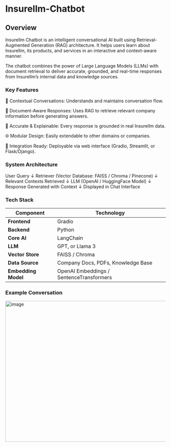 # Insurellm-Chatbot

 ## Overview

Insurellm Chatbot is an intelligent conversational AI built using Retrieval-Augmented Generation (RAG) architecture.
It helps users learn about Insurellm, its products, and services in an interactive and context-aware manner.

The chatbot combines the power of Large Language Models (LLMs) with document retrieval to deliver accurate, grounded, and real-time responses from Insurellm’s internal data and knowledge sources.

### Key Features

💬 Contextual Conversations: Understands and maintains conversation flow.

📄 Document-Aware Responses: Uses RAG to retrieve relevant company information before generating answers.

🔎 Accurate & Explainable: Every response is grounded in real Insurellm data.

🌐 Modular Design: Easily extendable to other domains or companies.

🧩 Integration Ready: Deployable via web interface (Gradio, Streamlit, or Flask/Django).

### System Architecture

User Query
    ↓
Retriever (Vector Database: FAISS / Chroma / Pinecone)
    ↓
Relevant Contexts Retrieved
    ↓
LLM (OpenAI / HuggingFace Model)
    ↓
Response Generated with Context
    ↓
Displayed in Chat Interface



### Tech Stack

| Component           | Technology                               |
| ------------------- | ---------------------------------------- |
| **Frontend**        | Gradio                       |
| **Backend**         | Python                                   |
| **Core AI**         | LangChain                 |
| **LLM**             | GPT, or Llama 3                 |
| **Vector Store**    | FAISS / Chroma                 |
| **Data Source**     | Company Docs, PDFs, Knowledge Base       |
| **Embedding Model** | OpenAI Embeddings / SentenceTransformers |

### Example Conversation

<img width="764" height="443" alt="image" src="https://github.com/user-attachments/assets/7c444b72-d677-4b43-b98d-ae1db748ed13" />






